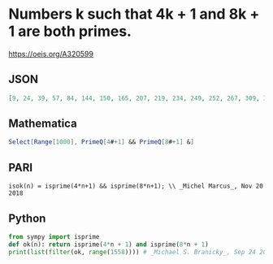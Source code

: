 # Numbers k such that 4k \+ 1 and 8k \+ 1 are both primes\.
https://oeis.org/A320599
## JSON
```JSON
[9, 24, 39, 57, 84, 144, 150, 165, 207, 219, 234, 249, 252, 267, 309, 324, 357, 402, 414, 507, 522, 534, 555, 570, 639, 654, 759, 765, 777, 792, 795, 882, 924, 927, 942, 969, 1044, 1065, 1089, 1155, 1200, 1215, 1227, 1389, 1395, 1437, 1509, 1530, 1554, 1557]
```
## Mathematica
```Mathematica
Select[Range[1000], PrimeQ[4#+1] && PrimeQ[8#+1] &]
```
## PARI
```PARI
isok(n) = isprime(4*n+1) && isprime(8*n+1); \\ _Michel Marcus_, Nov 20 2018
```
## Python
```Python
from sympy import isprime
def ok(n): return isprime(4*n + 1) and isprime(8*n + 1)
print(list(filter(ok, range(1558)))) # _Michael S. Branicky_, Sep 24 2021
```
